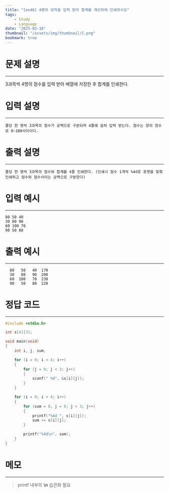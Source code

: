 ```yaml
---
title: "[ex46] 4명의 성적을 입력 받아 합계를 계산하여 인쇄하시오"
tags:
    - Study
    - Language
date: "2025-03-18"
thumbnail: "/assets/img/thumbnail/C.png"
bookmark: true
---
```

# 문제 설명
---
3과목씩 4명의 점수를 입력 받아 배열에 저장한 후 합계를 인쇄한다.

# 입력 설명
---

```
줄당 한 명씩 3과목의 점수가 공백으로 구분되며 4줄에 걸쳐 입력 받는다. 점수는 양의 정수로 0~100사이이다.
```

# 출력 설명
---

```
줄당 한 명씩 3과목의 점수와 합계를 4줄 인쇄한다. (인쇄시 점수 1개씩 %4d로 포맷을 맞춰 인쇄하고 점수와 점수사이는 공백으로 구분한다)
```

# 입력 예시
---

```
80 50 40
30 80 90
60 100 70
90 50 80
```

# 출력 예시
---

```
  80   50   40  170
  30   80   90  200
  60  100   70  230
  90   50   80  220
```

# 정답 코드
---

```c
#include <stdio.h>

int s[4][3];

void main(void)
{
	int i, j, sum;

	for (i = 0; i < 4; i++)
	{
		for (j = 0; j < 3; j++)
		{
			scanf(" %d", &s[i][j]);
		}
	}

	for (i = 0; i < 4; i++)
	{
		for (sum = 0, j = 0; j < 3; j++)
		{
			printf("%4d ", s[i][j]);
			sum += s[i][j];
		}

		printf("%4d\n", sum);
	}
}
```

# 메모
---
> printf 내부의 **\n** 습관화 필요